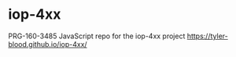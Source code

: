 # iop-4xx
PRG-160-3485 JavaScript repo for the iop-4xx project
https://tyler-blood.github.io/iop-4xx/
